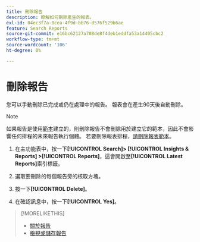 ```yaml
---
title: 刪除報告
description: 瞭解如何刪除產生的報表。
exl-id: 04ec3f7a-0cea-4f9d-bb76-d576f529b6ae
feature: Search Reports
source-git-commit: e16bc62127a708de8f4deb1eddfa53a14405cbc2
workflow-type: tm+mt
source-wordcount: '106'
ht-degree: 0%

---
```


# 刪除報告

您可以手動刪除已完成或仍在處理中的報告。 報表會在產生90天後自動刪除。

>[!NOTE]
>
>如果報告是使用[範本](/help/search-social-commerce/reports/automation/templates/template-about.md)建立的，則刪除報告不會刪除用於建立它的範本，因此不會影響任何排程的未來報告執行個體。 若要刪除報表排程，[請刪除報表範本](/help/search-social-commerce/reports/automation/templates/template-delete.md)。

1. 在主功能表中，按一下&#x200B;**[!UICONTROL Search]> [!UICONTROL Insights & Reports] >[!UICONTROL Reports]**，這會開啟至&#x200B;**[!UICONTROL Latest Reports]**&#x200B;索引標籤。

1. 選取要刪除的每個報告旁的核取方塊。

1. 按一下&#x200B;**[!UICONTROL Delete]**。

1. 在確認訊息中，按一下&#x200B;**[!UICONTROL Yes]**。

>[!MORELIKETHIS]
>
>* [關於報告](/help/search-social-commerce/reports/report-about.md)
>* [檢視或儲存報告](/help/search-social-commerce/reports/management/report-view-save.md)
